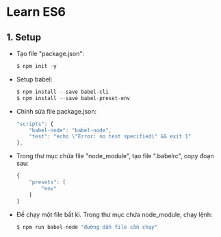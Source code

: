 # Learn ES6
## 1. Setup
- Tạo file "package.json":
	``` javascript
    $ npm init -y
    ```

- Setup babel:
	``` javascript
    $ npm install --save babel-cli
    $ npm install --save babel-preset-env
    ```
- Chỉnh sửa file package.json:
	``` javascript
    "scripts": {
    	"babel-node": "babel-node",
    	"test": "echo \"Error: no test specified\" && exit 1"
  	},
    ```
- Trong thư mục chứa file "node_module", tạo file ".babelrc", copy đoạn sau:
	``` javascript
    {
		"presets": [
			"env"
		]
	}
    ```
- Để chạy một file bất kì. Trong thư mục chứa node_module, chạy lệnh:
	``` javascript
    $ npm run babel-node "đường dẫn file cần chạy"
    ```


